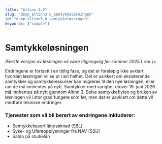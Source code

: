 ```yaml
---
title: "Altinn 3.0"
slug: "dsop_altinn3.0_samtykkeløsningen"
id: "dsop_altinn3.0_samtykkeløsningen"
keywords: ["sample"]
---
```


# Samtykkeløsningen
*(Første versjon av løsningen vil være tilgjengelig før sommer 2025.)*
<br \/>

Endringene er fortsatt i en tidlig fase, og det er foreløpig ikke avklart hvordan løsningen vil se ut i sin helhet. Det er usikkert om eksisterende samtykker og samtykkeressurser kan migreres til den nye løsningen, eller om de må innhentes på nytt. Samtykker med varighet utover 19. juni 2026 må innhentes på nytt gjennom Altinn 3. Selve samtykkeflyten og bruken av løsningen vil i stor grad fungere som før, men det er uavklart om dette vil medføre tekniske endringer.

### Tjenester som vil bli berørt av endringene inkluderer:

- Samtykkebasert lånesøknad (SBL)
- Syke- og Uføreopplysninger fra NAV (SSU)
- Saldo på studielån

